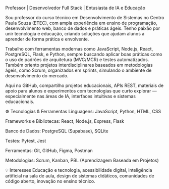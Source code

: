 Professor | Desenvolvedor Full Stack | Entusiasta de IA e Educação

Sou professor do curso técnico em Desenvolvimento de Sistemas no Centro Paula Souza (ETEC), com ampla experiência em ensino de programação, desenvolvimento web, banco de dados e práticas ágeis. Tenho paixão por unir tecnologia e educação, criando soluções que ajudam alunos a aprender de forma prática e envolvente.

Trabalho com ferramentas modernas como JavaScript, Node.js, React, PostgreSQL, Flask, e Python, sempre buscando aplicar boas práticas como o uso de padrões de arquitetura (MVC/MCR) e testes automatizados. Também oriento projetos interdisciplinares baseados em metodologias ágeis, como Scrum, organizados em sprints, simulando o ambiente de desenvolvimento do mercado.

Aqui no GitHub, compartilho projetos educacionais, APIs REST, materiais de apoio para alunos e experimentos com tecnologias que curto explorar — especialmente nas áreas de IA, interfaces intuitivas e sistemas educacionais.

⚙️ Tecnologias & Ferramentas
Linguagens: JavaScript, Python, HTML, CSS

Frameworks e Bibliotecas: React, Node.js, Express, Flask

Banco de Dados: PostgreSQL (Supabase), SQLite

Testes: Pytest, Jest

Ferramentas: Git, GitHub, Figma, Postman

Metodologias: Scrum, Kanban, PBL (Aprendizagem Baseada em Projetos)

💡 Interesses
Educação e tecnologia, acessibilidade digital, inteligência artificial na sala de aula, design de sistemas didáticos, comunidades de código aberto, inovação no ensino técnico.

